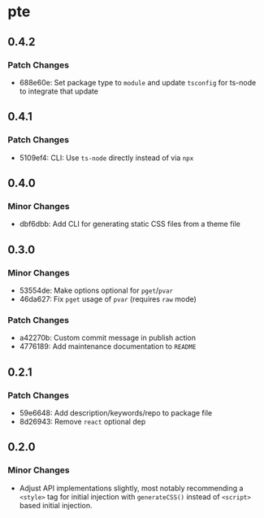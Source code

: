 # pte

## 0.4.2

### Patch Changes

- 688e60e: Set package type to `module` and update `tsconfig` for ts-node to integrate that update

## 0.4.1

### Patch Changes

- 5109ef4: CLI: Use `ts-node` directly instead of via `npx`

## 0.4.0

### Minor Changes

- dbf6dbb: Add CLI for generating static CSS files from a theme file

## 0.3.0

### Minor Changes

- 53554de: Make options optional for `pget`/`pvar`
- 46da627: Fix `pget` usage of `pvar` (requires `raw` mode)

### Patch Changes

- a42270b: Custom commit message in publish action
- 4776189: Add maintenance documentation to `README`

## 0.2.1

### Patch Changes

- 59e6648: Add description/keywords/repo to package file
- 8d26943: Remove `react` optional dep

## 0.2.0

### Minor Changes

- Adjust API implementations slightly, most notably recommending a `<style>` tag for initial injection with `generateCSS()` instead of `<script>` based initial injection.
